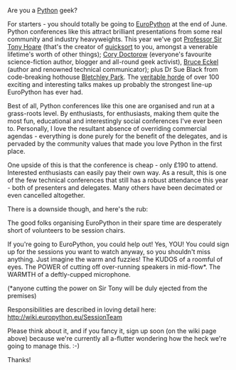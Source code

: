 <!--
.. title: Do a bit of helping out at EuroPython
.. slug: do-a-bit-of-helping-out-at-europython
.. date: 2009-06-09 15:13:40-05:00
.. tags: Geek,Python
.. link: 
.. description: 
.. type: text
-->


Are you a [Python](http://python.org) geek?

For starters - you should totally be going to
[EuroPython](http://www.europython.eu/) at the end of June. Python
conferences like this attract brilliant presentations from some real
community and industry heavyweights. This year we've got [Professor Sir
Tony Hoare](http://en.wikipedia.org/wiki/Tony_Hoare) (that's the creator
of [quicksort](http://en.wikipedia.org/wiki/Quicksort) to you, amongst a
venerable lifetime's worth of other
things); [](http://blogs.msdn.com/hugunin/) [Cory
Doctorow](http://craphound.com/) (everyone's favourite science-fiction
author, blogger and all-round geek activist), [Bruce
Eckel](http://www.mindviewinc.com/Index.php) (author and renowned
technical communicator); plus Dr Sue Black from code-breaking hothouse
[Bletchley Park](http://en.wikipedia.org/wiki/Bletchley_park). The
[veritable horde](http://www.europython.eu/talks/timetable/) of over 100
exciting and interesting talks makes up probably the strongest line-up
EuroPython has ever had.

Best of all, Python conferences like this one are organised and run at a
grass-roots level. By enthusiasts, for enthusiasts, making them quite
the most fun, educational and interestingly social conferences I've ever
been to. Personally, I love the resultant absence of overriding
commercial agendas - everything is done purely for the benefit of the
delegates, and is pervaded by the community values that made you love
Python in the first place.

One upside of this is that the conference is cheap - only £190 to
attend. Interested enthusiasts can easily pay their own way. As a
result, this is one of the few technical conferences that still has a
robust attendance this year - both of presenters and delegates. Many
others have been decimated or even cancelled altogether.

There is a downside though, and here's the rub:

The good folks organising EuroPython in their spare time are desperately
short of volunteers to be session chairs.

If you're going to EuroPython, you could help out! Yes, YOU! You could
sign up for the sessions you want to watch anyway, so you shouldn't miss
anything. Just imagine the warm and fuzzies! The KUDOS of a roomful of
eyes. The POWER of cutting off over-running speakers in mid-flow\*. The
WARMTH of a deftly-cupped microphone.

(\*anyone cutting the power on Sir Tony will be duly ejected from the
premises)

Responsibilities are described in loving detail here:
<http://wiki.europython.eu/SessionTeam>

Please think about it, and if you fancy it, sign up soon (on the wiki
page above) because we're currently all a-flutter wondering how the heck
we're going to manage this. :-)

Thanks!